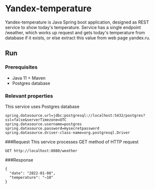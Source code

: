 # Yandex-temperature
Yandex-temperature is Java Spring boot application, designed as REST service to show today's temperature. Service has a single endpoint /weather, which works up request and gets today's temperature from database if it exists, or else extract this value from web page yandex.ru.

## Run
### Prerequisites
- Java 11 + Maven
- Postgres database

### Relevant properties
This service uses Postgres database
```
spring.datasource.url=jdbc:postgresql://localhost:5432/postgres?ssl=false&serverTimezone=UTC
spring.datasource.username=postgres
spring.datasource.password=mysecretpassword
spring.datasource.driver-class-name=org.postgresql.Driver
```
###Request
This service processes GET method of HTTP request
```
GET http://localhost:8080/weather
```

###Response

```
{
  "date": "2022-01-08",
  "temperature": "−10"
}
```
